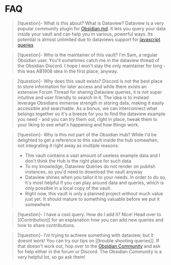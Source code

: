 # FAQ


> [!question]- What is this about? What is Dataview?
> Dataview is a very popular community plugin for [Obsidian.md](https://obsidian.md/). It lets you query your data inside your vault and can help you in various, powerful ways. Its potential is almost unlimited due to dataviews support for [javascript queries](https://blacksmithgu.github.io/obsidian-dataview/api/intro/)

> [!question]- Who is the maintainer of this vault?
> I'm Sam, a regular Obsidian user. You'll sometimes catch me in the dataview thread of the Obsidian Discord. I hope I won't stay the only maintainer for long - this was AB1908 idea in the first place, anyway.

> [!question]- Why does this vault exists?
> Discord is not the best place to store information for later access and while there exists an extensive Forum Thread for sharing Dataview queries, it is not super intuitive and user friendly to search in it. The idea is to instead leverage Obsidians immense strength in storing data, making it easily accessible and searchable. As a bonus, we can interconnect what belongs together so it's a breeze for you to find the dataview example you need - and you can try them out, right in place, tweak them to your liking to see what's happening and how things work.

> [!question]- Why is this not part of the Obsidian Hub?
> While I'd be delighted to get a reference to this vault inside the hub somewhen, not integrating it right away as multiple reasons:
> - This vault contains a vast amount of useless example data and I don't think the Hub is the right place for such data
> - To my knowledge, Dataview Queries do not render on publish instances, so you'd need to download the vault anyway
> - Dataview shines when you tailor it to your needs. In order to do so, it's most helpful if you can play around data and queries, which is only possible in a local copy of the vault.
> - Right now, this vault is only a planned project without much value just yet. It should mature to something valuable before we put it somewhere

> [!question]- I have a cool query. How do I add it?
> Nice! Head over to [[Contribution]] for an explanation how you can add new queries and how to share contributions. 

> [!question]- I'm trying to achieve something with dataview, but it doesnt work!
> You can try our tips on [[trouble shooting queries]]. If that doesn't work out, hop over to the [Obsidian Community](https://obsidian.md/community) and ask for help either in the forum or Discord. The Obsidian Community is a very helpful lot, so go ask them!